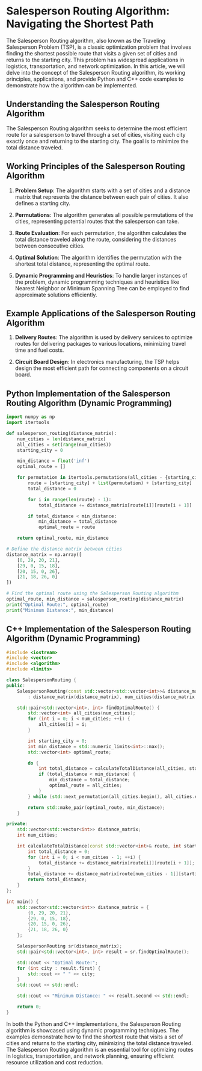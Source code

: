# Salesperson Routing Algorithm: Navigating the Shortest Path

The Salesperson Routing algorithm, also known as the Traveling Salesperson Problem (TSP), is a classic optimization problem that involves finding the shortest possible route that visits a given set of cities and returns to the starting city. This problem has widespread applications in logistics, transportation, and network optimization. In this article, we will delve into the concept of the Salesperson Routing algorithm, its working principles, applications, and provide Python and C++ code examples to demonstrate how the algorithm can be implemented.

## Understanding the Salesperson Routing Algorithm

The Salesperson Routing algorithm seeks to determine the most efficient route for a salesperson to travel through a set of cities, visiting each city exactly once and returning to the starting city. The goal is to minimize the total distance traveled.

## Working Principles of the Salesperson Routing Algorithm

1. **Problem Setup**: The algorithm starts with a set of cities and a distance matrix that represents the distance between each pair of cities. It also defines a starting city.

2. **Permutations**: The algorithm generates all possible permutations of the cities, representing potential routes that the salesperson can take.

3. **Route Evaluation**: For each permutation, the algorithm calculates the total distance traveled along the route, considering the distances between consecutive cities.

4. **Optimal Solution**: The algorithm identifies the permutation with the shortest total distance, representing the optimal route.

5. **Dynamic Programming and Heuristics**: To handle larger instances of the problem, dynamic programming techniques and heuristics like Nearest Neighbor or Minimum Spanning Tree can be employed to find approximate solutions efficiently.

## Example Applications of the Salesperson Routing Algorithm

1. **Delivery Routes**: The algorithm is used by delivery services to optimize routes for delivering packages to various locations, minimizing travel time and fuel costs.

2. **Circuit Board Design**: In electronics manufacturing, the TSP helps design the most efficient path for connecting components on a circuit board.

## Python Implementation of the Salesperson Routing Algorithm (Dynamic Programming)

```python
import numpy as np
import itertools

def salesperson_routing(distance_matrix):
    num_cities = len(distance_matrix)
    all_cities = set(range(num_cities))
    starting_city = 0

    min_distance = float('inf')
    optimal_route = []

    for permutation in itertools.permutations(all_cities - {starting_city}):
        route = [starting_city] + list(permutation) + [starting_city]
        total_distance = 0

        for i in range(len(route) - 1):
            total_distance += distance_matrix[route[i]][route[i + 1]]

        if total_distance < min_distance:
            min_distance = total_distance
            optimal_route = route

    return optimal_route, min_distance

# Define the distance matrix between cities
distance_matrix = np.array([
    [0, 29, 20, 21],
    [29, 0, 15, 18],
    [20, 15, 0, 26],
    [21, 18, 26, 0]
])

# Find the optimal route using the Salesperson Routing algorithm
optimal_route, min_distance = salesperson_routing(distance_matrix)
print("Optimal Route:", optimal_route)
print("Minimum Distance:", min_distance)
```

## C++ Implementation of the Salesperson Routing Algorithm (Dynamic Programming)

```cpp
#include <iostream>
#include <vector>
#include <algorithm>
#include <limits>

class SalespersonRouting {
public:
    SalespersonRouting(const std::vector<std::vector<int>>& distance_matrix)
        : distance_matrix(distance_matrix), num_cities(distance_matrix.size()) {}

    std::pair<std::vector<int>, int> findOptimalRoute() {
        std::vector<int> all_cities(num_cities);
        for (int i = 0; i < num_cities; ++i) {
            all_cities[i] = i;
        }

        int starting_city = 0;
        int min_distance = std::numeric_limits<int>::max();
        std::vector<int> optimal_route;

        do {
            int total_distance = calculateTotalDistance(all_cities, starting_city);
            if (total_distance < min_distance) {
                min_distance = total_distance;
                optimal_route = all_cities;
            }
        } while (std::next_permutation(all_cities.begin(), all_cities.end()));

        return std::make_pair(optimal_route, min_distance);
    }

private:
    std::vector<std::vector<int>> distance_matrix;
    int num_cities;

    int calculateTotalDistance(const std::vector<int>& route, int starting_city) {
        int total_distance = 0;
        for (int i = 0; i < num_cities - 1; ++i) {
            total_distance += distance_matrix[route[i]][route[i + 1]];
        }
        total_distance += distance_matrix[route[num_cities - 1]][starting_city];
        return total_distance;
    }
};

int main() {
    std::vector<std::vector<int>> distance_matrix = {
        {0, 29, 20, 21},
        {29, 0, 15, 18},
        {20, 15, 0, 26},
        {21, 18, 26, 0}
    };

    SalespersonRouting sr(distance_matrix);
    std::pair<std::vector<int>, int> result = sr.findOptimalRoute();

    std::cout << "Optimal Route:";
    for (int city : result.first) {
        std::cout << " " << city;
    }
    std::cout << std::endl;

    std::cout << "Minimum Distance: " << result.second << std::endl;

    return 0;
}
```

In both the Python and C++ implementations, the Salesperson Routing algorithm is showcased using dynamic programming techniques. The examples demonstrate how to find the shortest route that visits a set of cities and returns to the starting city, minimizing the total distance traveled. The Salesperson Routing algorithm is an essential tool for optimizing routes in logistics, transportation, and network planning, ensuring efficient resource utilization and cost reduction.
